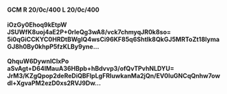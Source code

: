 #### GCM R 20/0c/400 L 20/0c/400
**iOzGy0Ehoq9kEtpW**<br/>**JSUWfK8uoj4aE2P+0rleQg3wA8/vck7chmyqJR0k8so=**<br/>**5i0qGiCCKYC0HRDtBWgIQ4wsCi96KF85q6ShtIk8QkGJ5MRToZt18lymaGJ8h0By0khpP5fzKLBy9yne...**<br/><br/>
**QhquW6DywnIClxPo**<br/>**aSvAgt+D64lMauA36HBpb+hBdvvp3/ofQvTPvhNLDYU=**<br/>**JrM3/KZgQpop2deReDiQBFlpLgFRIuwkanMa2jQn/EV0IuGNCqQnhw7owdl+XgvaPM2ezD0xs2RVJ9Dw...**